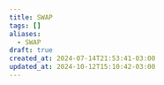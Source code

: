```yaml
---
title: SWAP
tags: []
aliases:
  - SWAP
draft: true
created_at: 2024-07-14T21:53:41-03:00
updated_at: 2024-10-12T15:10:42-03:00
---
```


